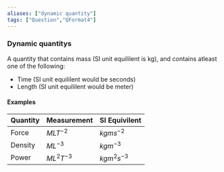 ```yaml
---
aliases: ["dynamic quantity"]
tags: ["Question","QFormat4"]
---
```

### Dynamic quantitys

A quantity that contains mass (SI unit equililent is kg), and contains atleast one of the following:
- Time (SI unit equililent would be seconds)
- Length (SI unit equililent would be meter)

#### Examples

| Quantity | Measurement    | SI Equivilent   |
| -------- | -------------- | --------------- |
| Force    | $MLT^{-2}$     | $kgms^{-2}$     |
| Density  | $ML^{-3}$      | $kgm^{-3}$      |
| Power    | $ML^{2}T^{-3}$ | $kgm^{2}s^{-3}$ |
	